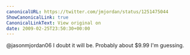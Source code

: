 ```yaml
---
canonicalURL: https://twitter.com/jmjordan/status/1251475044
ShowCanonicalLink: true
CanonicalLinkText: View original on
date: 2009-02-25T23:50:30+00:00
---
```

@jasonmjordan06 I doubt it will be. Probably about $9.99 I'm guessing.
